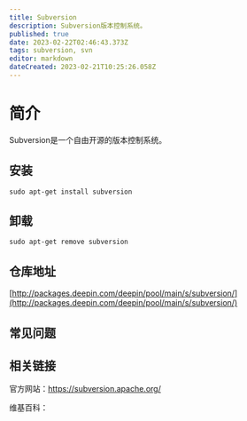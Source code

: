 ```yaml
---
title: Subversion
description: Subversion版本控制系统。
published: true
date: 2023-02-22T02:46:43.373Z
tags: subversion, svn
editor: markdown
dateCreated: 2023-02-21T10:25:26.058Z
---
```


# 简介

Subversion是一个自由开源的版本控制系统。

## 安装

`sudo apt-get install subversion`

## 卸载

`sudo apt-get remove subversion`

## 仓库地址

[http://packages.deepin.com/deepin/pool/main/s/subversion/](http://packages.deepin.com/deepin/pool/main/s/subversion/)

## 常见问题

## 相关链接
官方网站：https://subversion.apache.org/

维基百科：